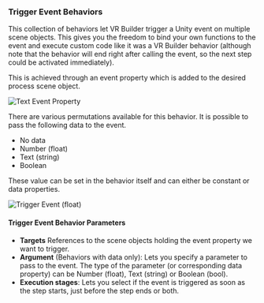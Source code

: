 ### Trigger Event Behaviors

This collection of behaviors let VR Builder trigger a Unity event on multiple scene objects. This gives you the freedom
to bind your own functions to the event and execute custom code like it was a VR Builder behavior (although note that
the behavior will end right after calling the event, so the next step could be activated immediately).

This is achieved through an event property which is added to the desired process scene object.

![Text Event Property](images/trigger-event-property.png)

There are various permutations available for this behavior. It is possible to pass the following data to the event.

- No data
- Number (float)
- Text (string)
- Boolean

These value can be set in the behavior itself and can either be constant or data properties.

![Trigger Event (float)](images/trigger-event-float-payload.png)

#### Trigger Event Behavior Parameters

- **Targets** References to the scene objects holding the event property we want to trigger.
- **Argument** (Behaviors with data only): Lets you specify a parameter to pass to the event. The type of the
  parameter (or corresponding data property) can be Number (float), Text (string) or Boolean (bool).
- **Execution stages**: Lets you select if the event is triggered as soon as the step starts, just before the step ends
  or both.
